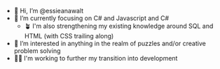 - 👋 Hi, I’m @essieanawalt
- 🌱 I’m currently focusing on C# and Javascript and C# 
  - 🪴 I'm also strengthening my existing knowledge around SQL and HTML (with CSS trailing along)
- 👀 I’m interested in anything in the realm of puzzles and/or creative problem solving
- 🤞🏻 I'm working to further my transition into development

<!---
essieanawalt/essieanawalt is a ✨ special ✨ repository because its `README.md` (this file) appears on your GitHub profile.
You can click the Preview link to take a look at your changes.
--->
